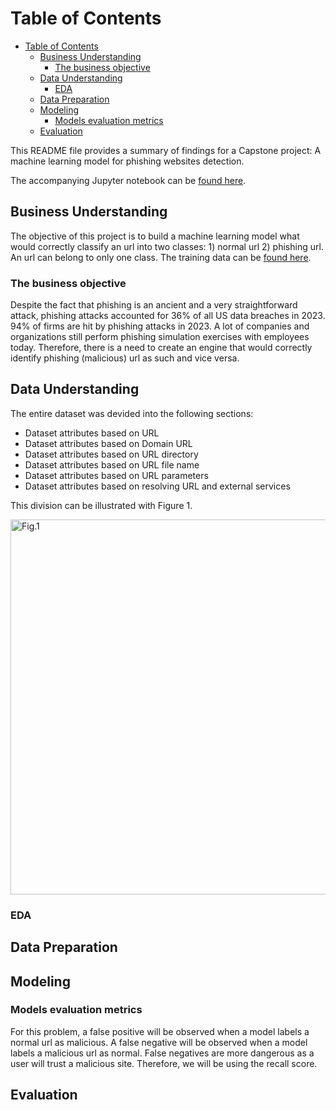 
# Table of Contents
<!-- TOC -->

- [Table of Contents](#table-of-contents)
    - [Business Understanding](#business-understanding)
        - [The business objective](#the-business-objective)
    - [Data Understanding](#data-understanding)
        - [EDA](#eda)
    - [Data Preparation](#data-preparation)
    - [Modeling](#modeling)
        - [Models evaluation metrics](#models-evaluation-metrics)
    - [Evaluation](#evaluation)

<!-- /TOC -->

This README file provides a summary of findings for a Capstone project: A machine learning model for phishing websites detection.

The accompanying Jupyter notebook can be [found here](https://github.com/epakhomov/capstone/blob/main/scr/DataSet1_3.ipynb). 

## Business Understanding

The objective of this project is to build a machine learning model what would correctly classify an url into two classes: 1) normal url 2) phishing url. An url can belong to only one class. The training data can be [found here](https://github.com/epakhomov/capstone/tree/main/data/dataset_full.csv).


### The business objective 

Despite the fact that phishing is an ancient and a very straightforward attack, phishing attacks accounted for 36% of all US data breaches in 2023. 94% of firms are hit by phishing attacks in 2023. A lot of companies and organizations still perform phishing simulation exercises with employees today. Therefore, there is a need to create an engine that would correctly identify phishing (malicious) url as such and vice versa. 

## Data Understanding

The entire dataset was devided into the following sections:
- Dataset attributes based on URL
- Dataset attributes based on Domain URL
- Dataset attributes based on URL directory
- Dataset attributes based on URL file name
- Dataset attributes based on URL parameters
- Dataset attributes based on resolving URL and external services

This division can be illustrated with Figure 1.

<img src="/images/url.png" alt="Fig.1" class="center" style="width:600px;height:auto;">
    

### EDA

## Data Preparation

## Modeling

### Models evaluation metrics

For this problem, a false positive will be observed when a model labels a normal url as malicious. A false negative will be observed when a model labels a malicious url as normal. False negatives are more dangerous as a user will trust a malicious site. Therefore, we will be using the recall score.

## Evaluation
